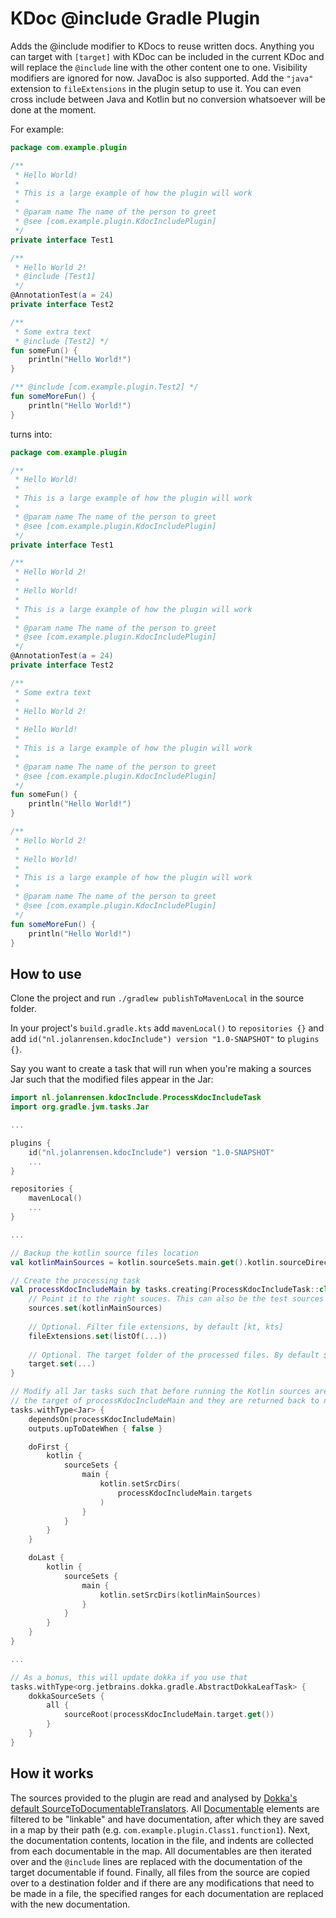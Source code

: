 # KDoc @include Gradle Plugin

Adds the @include modifier to KDocs to reuse written docs. 
Anything you can target with `[target]` with KDoc can be included in the current KDoc and will replace the `@include` line with the other content one to one.
Visibility modifiers are ignored for now.
JavaDoc is also supported. Add the `"java"` extension to `fileExtensions` in the plugin setup to use it.
You can even cross include between Java and Kotlin but no conversion whatsoever will be done at the moment.

For example:
```kotlin
package com.example.plugin

/**
 * Hello World!
 * 
 * This is a large example of how the plugin will work
 * 
 * @param name The name of the person to greet
 * @see [com.example.plugin.KdocIncludePlugin]
 */
private interface Test1

/**
 * Hello World 2!
 * @include [Test1]
 */
@AnnotationTest(a = 24)
private interface Test2

/** 
 * Some extra text
 * @include [Test2] */
fun someFun() {
    println("Hello World!")
}

/** @include [com.example.plugin.Test2] */
fun someMoreFun() {
    println("Hello World!")
}
```
turns into:
```kotlin
package com.example.plugin

/**
 * Hello World!
 * 
 * This is a large example of how the plugin will work
 * 
 * @param name The name of the person to greet
 * @see [com.example.plugin.KdocIncludePlugin]
 */
private interface Test1

/**
 * Hello World 2!
 * 
 * Hello World!
 * 
 * This is a large example of how the plugin will work
 * 
 * @param name The name of the person to greet
 * @see [com.example.plugin.KdocIncludePlugin]
 */
@AnnotationTest(a = 24)
private interface Test2

/**
 * Some extra text
 * 
 * Hello World 2!
 * 
 * Hello World!
 * 
 * This is a large example of how the plugin will work
 * 
 * @param name The name of the person to greet
 * @see [com.example.plugin.KdocIncludePlugin] 
 */
fun someFun() {
    println("Hello World!")
}

/**
 * Hello World 2!
 * 
 * Hello World!
 * 
 * This is a large example of how the plugin will work
 * 
 * @param name The name of the person to greet
 * @see [com.example.plugin.KdocIncludePlugin] 
 */
fun someMoreFun() {
    println("Hello World!")
}
```

## How to use

Clone the project and run `./gradlew publishToMavenLocal` in the source folder.

In your project's `build.gradle.kts` add `mavenLocal()` to `repositories {}` and add `id("nl.jolanrensen.kdocInclude") version "1.0-SNAPSHOT"` to `plugins {}`.

Say you want to create a task that will run when you're making a sources Jar such that the modified files appear in the Jar:

```kts
import nl.jolanrensen.kdocInclude.ProcessKdocIncludeTask
import org.gradle.jvm.tasks.Jar

...

plugins {
    id("nl.jolanrensen.kdocInclude") version "1.0-SNAPSHOT"
    ...
}

repositories {
    mavenLocal()
    ...
}

...

// Backup the kotlin source files location
val kotlinMainSources = kotlin.sourceSets.main.get().kotlin.sourceDirectories

// Create the processing task
val processKdocIncludeMain by tasks.creating(ProcessKdocIncludeTask::class) {
    // Point it to the right souces. This can also be the test sources for instance
    sources.set(kotlinMainSources)
    
    // Optional. Filter file extensions, by default [kt, kts]
    fileExtensions.set(listOf(...))
    
    // Optional. The target folder of the processed files. By default ${project.buildDir}/kdocInclude/${taskName}
    target.set(...)
}

// Modify all Jar tasks such that before running the Kotlin sources are set to 
// the target of processKdocIncludeMain and they are returned back to normal afterwards.
tasks.withType<Jar> {
    dependsOn(processKdocIncludeMain)
    outputs.upToDateWhen { false }

    doFirst {
        kotlin {
            sourceSets {
                main {
                    kotlin.setSrcDirs(
                        processKdocIncludeMain.targets
                    )
                }
            }
        }
    }

    doLast {
        kotlin {
            sourceSets {
                main {
                    kotlin.setSrcDirs(kotlinMainSources)
                }
            }
        }
    }
}

...

// As a bonus, this will update dokka if you use that
tasks.withType<org.jetbrains.dokka.gradle.AbstractDokkaLeafTask> {
    dokkaSourceSets {
        all {
            sourceRoot(processKdocIncludeMain.target.get())
        }
    }
}
```
## How it works

The sources provided to the plugin are read and analysed by 
[Dokka's default SourceToDocumentableTranslators](https://kotlin.github.io/dokka/1.6.0/developer_guide/extension_points/#creating-documentation-models).
All [Documentable](https://kotlin.github.io/dokka/1.6.0/developer_guide/data_model/#documentable-model) 
elements are filtered to be "linkable" and have documentation, after which they are saved in a map by their 
path (e.g. `com.example.plugin.Class1.function1`).
Next, the documentation contents, location in the file, and indents are collected from each documentable 
in the map.
All documentables are then iterated over and the `@include` lines are replaced with the documentation 
of the target documentable if found.
Finally, all files from the source are copied over to a destination folder and if there are any modifications that
need to be made in a file, the specified ranges for each documentation are replaced with the new documentation.
